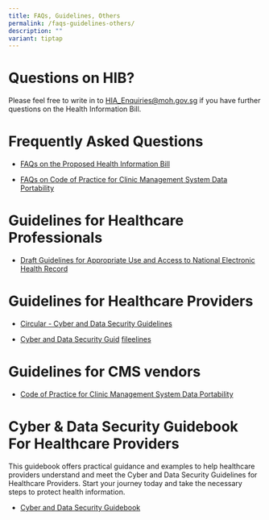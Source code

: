 ```yaml
---
title: FAQs, Guidelines, Others
permalink: /faqs-guidelines-others/
description: ""
variant: tiptap
---
```

<h1>Questions on HIB?</h1>
<p>Please feel free to write in to <a href="mailto:HIA_Enquiries@moh.gov.sg" rel="noopener noreferrer nofollow" target="_blank">HIA_Enquiries@moh.gov.sg</a> if you
have further questions on the Health Information Bill.</p>
<h1>Frequently Asked Questions</h1>
<ul data-tight="true" class="tight">
<li>
<p><a href="/files/FAQs_on_the_Proposed_HIB_13_Dec_23.pdf" rel="noopener noreferrer nofollow" target="_blank">FAQs on the Proposed Health Information Bill</a>
</p>
</li>
<li>
<p><a href="/files/FAQs_on_COP_for_Data_Portability_1_0.pdf" rel="noopener noreferrer nofollow" target="_blank">FAQs on Code of Practice for Clinic Management System Data Portability</a>
</p>
</li>
</ul>
<p></p>
<h1>Guidelines for Healthcare Professionals</h1>
<ul data-tight="true" class="tight">
<li>
<p><a href="/files/Draft_NEHR_Guidelines_for_Public_Consultation.pdf" rel="noopener noreferrer nofollow" target="_blank">Draft Guidelines for Appropriate Use and Access to National Electronic Health Record</a>
</p>
</li>
</ul>
<h1>Guidelines for Healthcare Providers</h1>
<ul data-tight="true" class="tight">
<li>
<p><a href="/files/MOH_Cir_No_85_2023_Cyber_and_Data_Security_Guidelines_for_Healthcare_Providers.pdf" rel="noopener noreferrer nofollow" target="_blank">Circular - Cyber and Data Security Guidelines</a>
</p>
</li>
<li>
<p><a href="/files/MOH_Cir_No_85_2023_04Dec2023_Cyber_and_Data_Security_Guidelines_for_Healthcare_Providers_Annex_A.pdf" rel="noopener nofollow" target="_blank">Cyber and Data Security Guid</a>
<a href="/files/moh cir no 85_2025_24jan2025_cyber and data security guidelines for healthcare providers_annex a.pdf" rel="noopener nofollow" target="_blank">file</a><a href="/files/MOH_Cir_No_85_2023_04Dec2023_Cyber_and_Data_Security_Guidelines_for_Healthcare_Providers_Annex_A.pdf" rel="noopener nofollow" target="_blank">elines</a>
</p>
</li>
</ul>
<h1>Guidelines for CMS vendors</h1>
<p></p>
<ul data-tight="true" class="tight">
<li>
<p><a href="/files/COP_for_Data_Portability_1_0.pdf" rel="noopener noreferrer nofollow" target="_blank">Code of Practice for Clinic Management System Data Portability</a>
</p>
</li>
</ul>
<h1>Cyber &amp; Data Security Guidebook For Healthcare Providers</h1>
<p>This guidebook offers practical guidance and examples to help healthcare
providers understand and meet the Cyber and Data Security Guidelines for
Healthcare Providers. Start your journey today and take the necessary steps
to protect health information.</p>
<ul data-tight="true" class="tight">
<li>
<p><a href="/files/20250116_Generic_HIB_CYBER_DATA_SECURITY_GUIDEBOOK__Website_Upload__Version_1_1_Jan2025.pdf" rel="noopener nofollow" target="_blank">Cyber and Data Security Guidebook</a>
</p>
</li>
</ul>
<p></p>
<p></p>